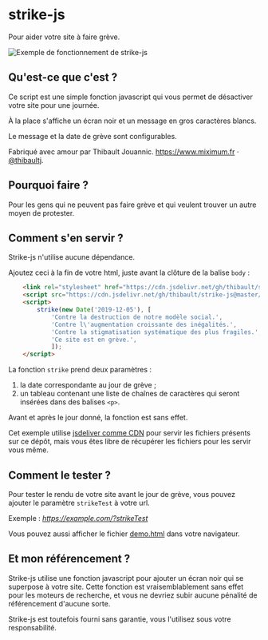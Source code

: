 # strike-js

Pour aider votre site à faire grève.

![Exemple de fonctionnement de strike-js](strike-js-demo.png)

## Qu'est-ce que c'est ?

Ce script est une simple fonction javascript qui vous permet de désactiver
votre site pour une journée.

À la place s'affiche un écran noir et un message en gros caractères blancs.

Le message et la date de grève sont configurables.

Fabriqué avec amour par Thibault Jouannic.
https://www.miximum.fr · [@thibaultj](https://twitter.com/thibaultj/).


## Pourquoi faire ?

Pour les gens qui ne peuvent pas faire grève et qui veulent trouver un autre
moyen de protester.


## Comment s'en servir ?

Strike-js n'utilise aucune dépendance.

Ajoutez ceci à la fin de votre html, juste avant la clôture de la balise
`body` :

```html
    <link rel="stylesheet" href="https://cdn.jsdelivr.net/gh/thibault/strike-js@master/strike.css" type="text/css" charset="utf-8">
    <script src="https://cdn.jsdelivr.net/gh/thibault/strike-js@master/strike.js"></script>
    <script>
        strike(new Date('2019-12-05'), [
            'Contre la destruction de notre modèle social.',
            'Contre l\'augmentation croissante des inégalités.',
            'Contre la stigmatisation systématique des plus fragiles.',
            'Ce site est en grève.',
            ]);
    </script>
```

La fonction `strike` prend deux paramètres :

1. la date correspondante au jour de grève ;
2. un tableau contenant une liste de chaînes de caractères qui seront
   insérées dans des balises `<p>`.

Avant et après le jour donné, la fonction est sans effet.

Cet exemple utilise [jsdeliver comme CDN](https://www.jsdelivr.com/?docs=gh)
pour servir les fichiers présents sur ce dépôt, mais vous êtes libre de
récupérer les fichiers pour les servir vous même.


## Comment le tester ?

Pour tester le rendu de votre site avant le jour de grève, vous pouvez ajouter
le paramètre `strikeTest` à votre url.

Exemple : *https://example.com/?strikeTest*

Vous pouvez aussi afficher le fichier [demo.html](./demo.html) dans votre
navigateur.


## Et mon référencement ?

Strike-js utilise une fonction javascript pour ajouter un écran noir qui se
superpose à votre site. Cette fonction est vraisemblablement sans effet pour
les moteurs de recherche, et vous ne devriez subir aucune pénalité de
référencement d'aucune sorte.

Strike-js est toutefois fourni sans garantie, vous l'utilisez sous
votre responsabilité.
